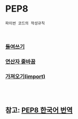 # PEP8

    파이썬 코드의 작성규칙

<br/>

### [들여쓰기](%EB%93%A4%EC%97%AC%EC%93%B0%EA%B8%B0.md)

### [연산자 줄바꿈](%EC%97%B0%EC%82%B0%EC%9E%90_%EC%A4%84%EB%B0%94%EA%BF%88.md)

### [가져오기(import)](import.md)

<br/><br/>

## 참고: [PEP8 한국어 번역](https://zerosheepmoo.github.io/pep8-in-korean/doc/introduction.html)
